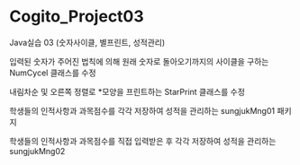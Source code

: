 # Cogito_Project03
Java실습 03 (숫자사이클, 별프린트, 성적관리)

입력된 숫자가 주어진 법칙에 의해
원래 숫자로 돌아오기까지의 사이클을 구하는
NumCycel 클래스를 수정

내림차순 및 오른쪽 정렬로 *모양을 프린트하는
StarPrint 클래스를 수정

학생들의 인적사항과 과목점수를
각각 저장하여 성적을 관리하는
sungjukMng01 패키지

학생들의 인적사항과 과목점수를
직접 입력받은 후
각각 저장하여 성적을 관리하는
sungjukMng02 
